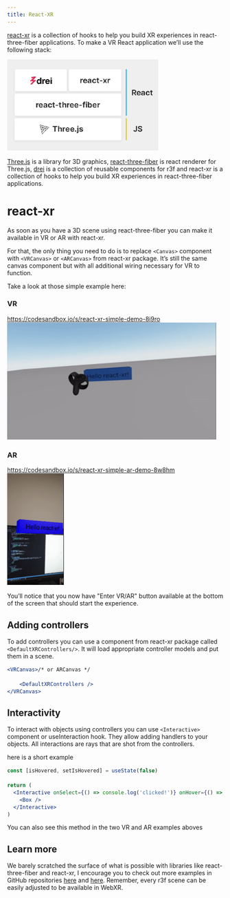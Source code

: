 ```yaml
---
title: React-XR
---
```

[react-xr](https://github.com/pmndrs/react-xr) is a collection of hooks to help you build XR experiences in react-three-fiber applications.
To make a VR React application we’ll use the following stack:

![The Stack](react-xr-thestack.png)

[Three.js](https://threejs.org/) is a library for 3D graphics, [react-three-fiber](https://github.com/pmndrs/react-three-fiber) is react renderer for Three.js, [drei](https://github.com/pmndrs/drei) is a collection of reusable components for r3f and react-xr is a collection of hooks to help you build XR experiences in react-three-fiber applications.

# react-xr 

As soon as you have a 3D scene using react-three-fiber you can make it available in VR or AR with react-xr. 

For that, the only thing you need to do is to replace `<Canvas>` component with `<VRCanvas>` or `<ARCanvas>` from react-xr package. It’s still the same canvas component but with all additional wiring necessary for VR to function.

Take a look at those simple example here:
### VR 
https://codesandbox.io/s/react-xr-simple-demo-8i9ro
![VR demo preview](react-xr-VR.png)

### AR
https://codesandbox.io/s/react-xr-simple-ar-demo-8w8hm
![AR demo preview](react-xr-AR.png)

You’ll notice that you now have "Enter VR/AR" button available at the bottom of the screen that should start the experience.

## Adding controllers
To add controllers you can use a component from react-xr package called `<DefaultXRControllers/>`. It will load appropriate controller models and put them in a scene.

```jsx
<VRCanvas>/* or ARCanvas */
    
    <DefaultXRControllers />
</VRCanvas>
```

## Interactivity

To interact with objects using controllers you can use `<Interactive>` component or useInteraction hook. They allow adding handlers to your objects. All interactions are rays that are shot from the controllers.

here is a short example
```jsx
const [isHovered, setIsHovered] = useState(false)

return (
  <Interactive onSelect={() => console.log('clicked!')} onHover={() => setIsHovered(true)} onBlur={() => setIsHovered(false)}>
    <Box />
  </Interactive>
)
```
You can also see this method in the two VR and AR examples aboves

## Learn more
We barely scratched the surface of what is possible with libraries like react-three-fiber and react-xr, I encourage you to check out more examples in GitHub repositories [here](https://github.com/pmndrs/react-xr) and [here](https://github.com/pmndrs/react-three-fiber). Remember, every r3f scene can be easily adjusted to be available in WebXR.